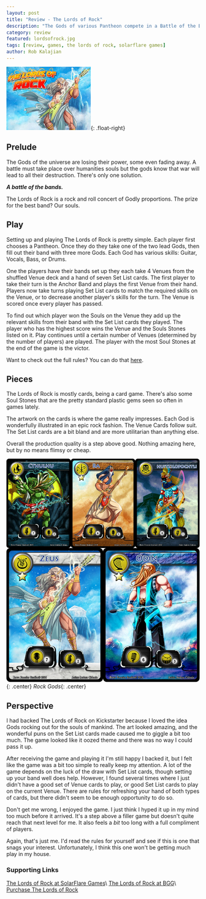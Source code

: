 ```yaml
---
layout: post
title: "Review - The Lords of Rock"
description: "The Gods of various Pantheon compete in a Battle of the Bands for our souls."
category: review
featured: lordsofrock.jpg
tags: [review, games, the lords of rock, solarflare games]
author: Rob Kalajian
---
```


![The Lords of Rock](/images/featured/lordsofrock.jpg){: .float-right}
<h2>Prelude</h2>

The Gods of the universe are losing their power, some even fading away.
A battle must take place over humanities souls but the gods know that war will lead to all their destruction. There's only one solution.

***A battle of the bands.***

The Lords of Rock is a rock and roll concert of Godly proportions. The prize for the best band? Our souls.

<h2>Play</h2>

Setting up and playing The Lords of Rock is pretty simple. Each player first chooses a Pantheon. Once they do they take one of the two lead Gods, then fill out their band with three more Gods. Each God has various skills: Guitar, Vocals, Bass, or Drums.

One the players have their bands set up they each take 4 Venues from the shuffled Venue deck and a hand of seven Set List cards. The first player to take their turn is the Anchor Band and plays the first Venue from their hand. Players now take turns playing Set List cards to match the required skills on the Venue, or to decrease another player's skills for the turn. The Venue is scored once every player has passed.

To find out which player won the Souls on the Venue they add up the relevant skills from their band with the Set List cards they played. The player who has the highest score wins the Venue and the Souls Stones listed on it. Play continues until a certain number of Venues (determined by the number of players) are played. The player with the most Soul Stones at the end of the game is the victor.

Want to check out the full rules? You can do that [here](http://solarflaregames.com/wp-content/uploads/2017/01/LordsofRockONLINE.pdf).

<h2>Pieces</h2>

The Lords of Rock is mostly cards, being a card game. There's also some Soul Stones that are the pretty standard plastic gems seen so often in games lately.

The artwork on the cards is where the game really impresses. Each God is wonderfully illustrated in an epic rock fashion. The Venue Cards follow suit. The Set List cards are a bit bland and are more utilitarian than anything else.

Overall the production quality is a step above good. Nothing amazing here, but by no means flimsy or cheap.

![Gods](/images/lordsofrock/gods.jpg){: .center}
*Rock Gods*{: .center}

<h2>Perspective</h2>

I had backed The Lords of Rock on Kickstarter because I loved the idea Gods rocking out for the souls of mankind. The art looked amazing, and the wonderful puns on the Set List cards made caused me to giggle a bit too much. The game looked like it oozed theme and there was no way I could pass it up.

After receiving the game and playing it I'm still happy I backed it, but I felt like the game was a bit too simple to really keep my attention. A lot of the game depends on the luck of the draw with Set List cards, though setting up your band well does help. However, I found several times where I just didn't have a good set of Venue cards to play, or good Set List cards to play on the current Venue. There are rules for refreshing your hand of both types of cards, but there didn't seem to be enough opportunity to do so.

Don't get me wrong, I enjoyed the game. I just think I hyped it up in my mind too much before it arrived. It's a step above a filler game but doesn't quite reach that next level for me. It also feels a *bit* too long with a full compliment of players.

Again, that's just me. I'd read the rules for yourself and see if this is one that snags your interest. Unfortunately, I think this one won't be getting much play in my house.

<h3>Supporting Links</h3>

[The Lords of Rock at SolarFlare Games](http://solarflaregames.com/the-lords-of-rock/)\\
[The Lords of Rock at BGG](https://boardgamegeek.com/boardgame/178958/lords-rock)\\
[Purchase The Lords of Rock](https://bravefrontier.pledgemanager.com/projects/lords-of-rock/participate/?ref=sfg)

